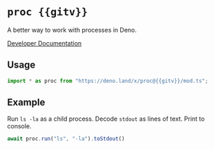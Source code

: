 # `proc {{gitv}}`

A better way to work with processes in Deno.

[Developer Documentation](https://deno.land/x/proc@{{gitv}}/mod.ts)

## Usage

```typescript
import * as proc from "https://deno.land/x/proc@{{gitv}}/mod.ts";
```

## Example

Run `ls -la` as a child process. Decode `stdout` as lines of text. Print to
console.

```typescript
await proc.run("ls", "-la").toStdout()
```
